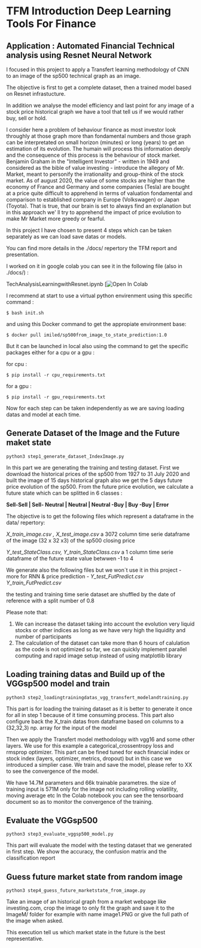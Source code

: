 # TFM Introduction Deep Learning Tools For Finance 
## Application : Automated Financial Technical analysis using Resnet Neural Network

I focused in this project to apply a Transfert learning methodology of CNN to an image of the sp500 technical graph as an image. 

The objective is first to get a complete dataset, then a trained model based on Resnet infrastucture. 

In addition we analyse the model efficiency and last point for any image of a stock price historical graph we have a tool that tell us if we would rather buy, sell or hold.

I consider here a problem of behaviour finance as most investor look throughly at those graph more than fondamental numbers and those graph can be interpretated on small horizon (minutes) or long (years) to get an estimation of its evolution. The humain will process this information deeply and the consequence of this process is the behaviour of stock market. Benjamin Graham in the "Intelligent Investor" - written in 1949 and considered as the bible of value investing - introduce the allegory of Mr. Market, meant to personify the irrationality and group-think of the stock market. As of august 2020, the value of some stocks are higher than the economy of France and Germany and some companies (Tesla) are bought at a price quite difficult to apprehend in terms of valuation fondamental and comparison to established company in Europe (Volkswagen) or Japan (Toyota). That is true, that our brain is set to always find an explanation but in this approach we' ll try to apprehend the impact of price evolution to make Mr Market more greedy or fearful.

In this project I have chosen to present 4 steps which can be taken separately as we can load save datas or models. 

You can find more details in the ./docs/ repertory the TFM report and presentation. 

I worked on it in google colab you can see it in the following file (also in ./docs/) :

TechAnalysisLearningwithResnet.ipynb [![Open In Colab](https://colab.research.google.com/github/imiled/TechnicalAnalysisLearningwithResnet/blob/main/TechnicalAnalysisLearningwithResnet.ipynb#scrollTo=DDX3dN5zO3dS)

I recommend at start to use a virtual python envirenment using this specific command :
```
$ bash init.sh
```

and using this Docker command to get the appropiate environment base:
```
$ docker pull imiled/sp500from_image_to_state_prediction:1.0
```

But it can be launched in local also using the command to get the specific packages either for a cpu or a gpu :

for cpu :
```
$ pip install -r cpu_requirements.txt
```

for a gpu :
```
$ pip install -r gpu_requirements.txt
```


Now for each step can be taken independently as we are saving loading datas and model at each time.

## Generate Dataset of the Image and the Future maket state
```
python3 step1_generate_dataset_IndexImage.py
```

In this part we are generating the training and testing dataset.
First we download the historical prices of the sp500 from 1927 to 31 July 2020 and built the image of 15 days historical graph also we get the 5 days future price evolution of the sp500. 
From the future price evolution, we calculate a future state which can be splitted in 6 classes :

**Sell-Sell | Sell- Neutral | Neutral | Neutral -Buy | Buy -Buy |  Error**

The objective is to get the following files which represent a dataframe in the data/ repertory:

*X_train_image.csv , X_test_image.csv* a 3072 column time serie dataframe  of the image (32 x 32 x3) of the sp500 closing price 

*Y_test_StateClass.csv, Y_train_StateClass.csv* a 1 column time serie dataframe of the future state value betwwen -1 to 4

We generate also the following files but we won´t use it in this project - more for RNN & price prediction - *Y_test_FutPredict.csv Y_train_FutPredict.csv*

the testing and training time serie dataset are shuffled by the date of reference with a split number of 0.8

Please note that: 
1. We can increase the dataset taking into account the evolution very liquid stocks or other indices as long as we have very high the liquidity and number of participants 
2. The calculation of the dataset can take more than 6 hours of calulation as the code is not optimized so far, we can quickly implement parallel computing and rapid image setup instead of using matplotlib library

## Loading training datas and Build up of the VGGsp500 model and train
```
python3 step2_loadingtrainingdatas_vgg_transfert_modelandtraining.py
```

This part is for loading the training dataset as it is better to generate it once for all in step 1 because of it time consuming process.
This part also configure back the X_train datas from dataframe based on columns to a (32,32,3) np. array for the input of the model 

Then we apply the Transfert model methodology with vgg16 and some other layers.
We use for this example a categorical_crossentropy loss and rmsprop optimizer.
This part can be fined tuned for each financial index or stock index (layers, optimizer, metrics, dropout) but in this case we introduced a simplier case.
We train and save the model, please refer to XX to see the convergence of the model.

We have 14.7M parameters and 66k trainable parametres. the size of training input is 571M only for the image not including rolling volatility, moving average etc
In the Colab notebook you can see the tensorboard document so as to monitor the convergence of the training. 

## Evaluate the VGGsp500
```
python3 step3_evaluate_vggsp500_model.py
```
This part will evaluate the model with the testing dataset that we generated in first step.
We show the accuracy, the confusion matrix and the classification report 

## Guess future market state from random image
```
python3 step4_guess_future_marketstate_from_image.py
```

Take an image of an historical graph from a market webpage like investing.com, crop the image to only fit the graph and save it to the ImageM/ folder for example with name image1.PNG or give the full path of the image when asked.

This execution tell us which market state in the future is the best representative.

